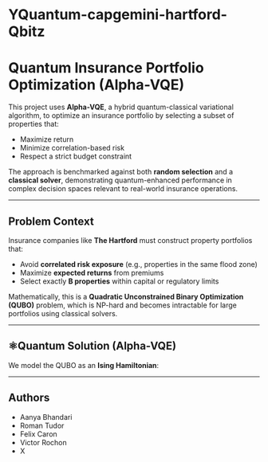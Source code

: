 # YQuantum-capgemini-hartford-Qbitz

# Quantum Insurance Portfolio Optimization (Alpha-VQE)

This project uses **Alpha-VQE**, a hybrid quantum-classical variational algorithm, to optimize an insurance portfolio by selecting a subset of properties that:

- Maximize return
- Minimize correlation-based risk
- Respect a strict budget constraint

The approach is benchmarked against both **random selection** and a **classical solver**, demonstrating quantum-enhanced performance in complex decision spaces relevant to real-world insurance operations.

---

## Problem Context

Insurance companies like **The Hartford** must construct property portfolios that:

- Avoid **correlated risk exposure** (e.g., properties in the same flood zone)
- Maximize **expected returns** from premiums
- Select exactly **B properties** within capital or regulatory limits

Mathematically, this is a **Quadratic Unconstrained Binary Optimization (QUBO)** problem, which is NP-hard and becomes intractable for large portfolios using classical solvers.

---

## ⚛Quantum Solution (Alpha-VQE)

We model the QUBO as an **Ising Hamiltonian**:

---

## Authors

- Aanya Bhandari
- Roman Tudor
- Felix Caron
- Victor Rochon
- X

